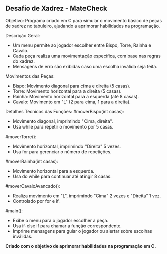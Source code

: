 ## Desafio de Xadrez - MateCheck 

Objetivo: Programa criado em C para simular o movimento básico de peças de xadrez no tabuleiro, ajudando a aprimorar habilidades na programação.

Descrição Geral:
- Um menu permite ao jogador escolher entre Bispo, Torre, Rainha e Cavalo.
- Cada peça realiza uma movimentação específica, com base nas regras do xadrez.
- Mensagens de erro são exibidas caso uma escolha inválida seja feita.


Movimentos das Peças:
- Bispo: Movimento diagonal para cima e direita (5 casas).
- Torre: Movimento horizontal para a direita (5 casas).
- Rainha: Movimento horizontal para a esquerda (até 8 casas).
- Cavalo: Movimento em "L" (2 para cima, 1 para a direita).

Detalhes Técnicos das Funções:
#moverBispo(int casas):
- Movimento diagonal, imprimindo "Cima, direita".
- Usa while para repetir o movimento por 5 casas.

#moverTorre():
- Movimento horizontal, imprimindo "Direita" 5 vezes.
- Usa for para gerenciar o número de repetições.

#moverRainha(int casas):
- Movimento horizontal para a esquerda.
- Usa do while para continuar até atingir 8 casas.

#moverCavaloAvancado():
- Realiza movimento em "L", imprimindo "Cima" 2 vezes e "Direita" 1 vez.
- Controlado por for e if.

#main():
- Exibe o menu para o jogador escolher a peça.
- Usa if-else if para chamar a função correspondente.
- Imprime mensagens para guiar o jogador ou alertar sobre escolhas inválidas.

**Criado com o objetivo de aprimorar habilidades na programação em C.**



